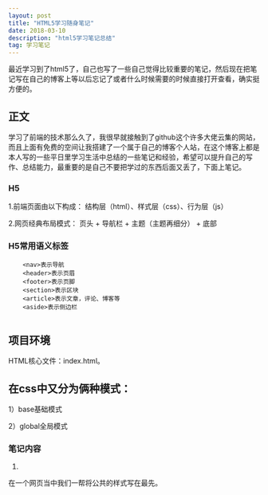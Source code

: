 ```yaml
---
layout: post
title: "HTML5学习随身笔记"
date: 2018-03-10
description: "html5学习笔记总结"
tag: 学习笔记 
--- 
```

 

  最近学习到了html5了，自己也写了一些自己觉得比较重要的笔记，然后现在把笔记写在自己的博客上等以后忘记了或者什么时候需要的时候直接打开查看，确实挺方便的。<br/>

## 正文


学习了前端的技术那么久了，我很早就接触到了github这个许多大佬云集的网站，而且上面有免费的空间让我搭建了一个属于自己的博客个人站，在这个博客上都是本人写的一些平日里学习生活中总结的一些笔记和经验，希望可以提升自己的写作、总结能力，最重要的是自己不要把学过的东西后面又丢了，下面上笔记。<br/>

### H5

1.前端页面由以下构成：
		结构层（html）、样式层（css）、行为层（js）<br/>
	
2.网页经典布局模式：
  页头 + 导航栏 + 主题（主题再细分） + 底部 <br/>
	
### H5常用语义标签
```
	<nav>表示导航
	<header>表示页眉
	<footer>表示页脚
	<section>表示区块
	<article>表示文章，评论、博客等
	<aside>表示侧边栏
	
```

 
## 项目环境
HTML核心文件：index.html。<br/>
## 在css中又分为俩种模式：

 1）base基础模式
 
 2）global全局模式<br/>
 
 ### 笔记内容<br/>
 1.
 
 在一个网页当中我们一帮将公共的样式写在最先。
	
